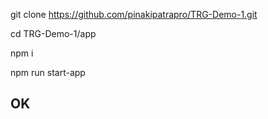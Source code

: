 git clone https://github.com/pinakipatrapro/TRG-Demo-1.git

cd TRG-Demo-1/app

npm i

npm run start-app


## OK
